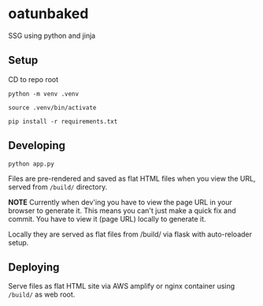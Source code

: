 # oatunbaked

SSG using python and jinja

## Setup

CD to repo root

```
python -m venv .venv

source .venv/bin/activate

pip install -r requirements.txt
```

## Developing

```
python app.py
```

Files are pre-rendered and saved as flat HTML files when you view the URL, served from `/build/` directory. 

**NOTE** Currently when dev'ing you have to view the page URL in your browser to generate it. This means you can't just make a quick fix and commit. You have to view it (page URL) locally to generate it.

Locally they are served as flat files from /build/ via flask with auto-reloader setup.

## Deploying

Serve files as flat HTML site via AWS amplify or nginx container using `/build/` as web root. 